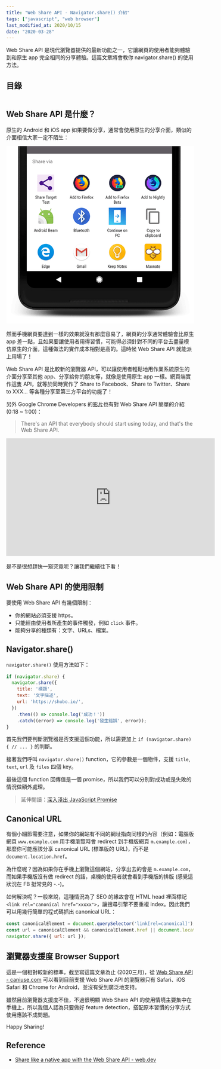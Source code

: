 ```yaml
---
title: "Web Share API - Navigator.share() 介紹"
tags: ["javascript", "web browser"]
last_modified_at: 2020/10/15
date: "2020-03-28"
---
```


Web Share API 是現代瀏覽器提供的最新功能之一，它讓網頁的使用者能夠體驗到和原生 app 完全相同的分享體驗。這篇文章將會教你 navigator.share() 的使用方法。

## 目錄

```toc
```

## Web Share API 是什麼？

原生的 Android 和 iOS app 如果要做分享，通常會使用原生的分享介面，類似的介面相信大家一定不陌生：

![Android Share](./android-share.png)

然而手機網頁要達到一樣的效果就沒有那麼容易了，網頁的分享通常體驗會比原生 app 差一點，且如果要讓使用者用得習慣，可能得必須針對不同的平台去盡量模仿原生的介面，這種做法的實作成本相對是高的。這時候 Web Share API 就能派上用場了！

Web Share API 是比較新的瀏覽器 API，可以讓使用者輕鬆地用作業系統原生的介面分享至其他 app、分享給你的朋友等，就像是使用原生 app 一樣。網頁端實作這隻 API，就等於同時實作了 Share to Facebook、Share to Twitter、Share to XXX... 等各種分享至第三方平台的功能了！

另外 Google Chrome Developers 的[影片](https://www.youtube.com/watch?v=zJQNQmE6_UI)也有對 Web Share API 簡單的介紹 (0:18 ~ 1:00)：

> There's an API that everybody should start using today, and that's the Web Share API.

<iframe width="560" height="315" src="https://www.youtube.com/embed/zJQNQmE6_UI?start=18" frameborder="0" allow="accelerometer; autoplay; encrypted-media; gyroscope; picture-in-picture" allowfullscreen></iframe>

是不是很想趕快一窺究竟呢？讓我們繼續往下看！

## Web Share API 的使用限制

要使用 Web Share API 有幾個限制：

* 你的網站必須支援 https。
* 只能經由使用者所產生的事件觸發，例如 `click` 事件。
* 能夠分享的種類有：文字、URLs、檔案。

## Navigator.share()

`navigator.share()` 使用方法如下：

```javascript
if (navigator.share) {
  navigator.share({
    title: '標題',
    text: '文字描述',
    url: 'https://shubo.io/',
  })
    .then(() => console.log('成功！'))
    .catch((error) => console.log('發生錯誤', error));
}
```

首先我們要判斷瀏覽器是否支援這個功能，所以需要加上 `if (navigator.share) { // ... }` 的判斷。

接著我們呼叫 `navigator.share()` function，它的參數是一個物件，支援 `title`, `text`, `url` 及 `files` 四個 key。

最後這個 function 回傳值是一個 promise，所以我們可以分別對成功或是失敗的情況做額外處理。

> 延伸閱讀：[深入淺出 JavaScript Promise](/javascript-promise/)

## Canonical URL

有個小細節需要注意，如果你的網站有不同的網址指向同樣的內容（例如：電腦版網頁 `www.example.com` 用手機瀏覽時會 redirect 到手機版網頁 `m.example.com`），那麼你可能應該分享 canonical URL (標準版的 URL)，而不是 `document.location.href`。

為什麼呢？因為如果你在手機上瀏覽這個網站，分享出去的會是 `m.example.com`，而如果手機版沒有做 redirect 的話，桌機的使用者就會看到手機版的排版 (感覺這狀況在 FB 挺常見的 -.-)。

如何解決呢？一般來說，這種情況為了 SEO 的緣故會在 HTML head 裡面標記 `<link rel="canonical href="xxxxx">`，讓搜尋引擎不要重複 index。因此我們可以用幾行簡單的程式碼抓出 canonical URL：

```javascript
const canonicalElement = document.querySelector('link[rel=canonical]');
const url = canonicalElement && canonicalElement.href || document.location.href;
navigator.share({ url: url });
```

## 瀏覽器支援度 Browser Support

這是一個相對較新的標準，截至寫這篇文章為止 (2020三月)，從 [Web Share API - caniuse.com](https://caniuse.com/#feat=web-share) 可以看到目前支援 Web Share API 的瀏覽器只有 Safari、iOS Safari 和 Chrome for Android，並沒有受到廣泛地支持。

雖然目前瀏覽器支援度不佳，不過很明顯 Web Share API 的使用情境主要集中在手機上，所以我個人認為只要做好 feature detection，搭配原本習慣的分享方式使用應該不成問題。

Happy Sharing!

## Reference

* [Share like a native app with the Web Share API - web.dev](https://web.dev/web-share/)